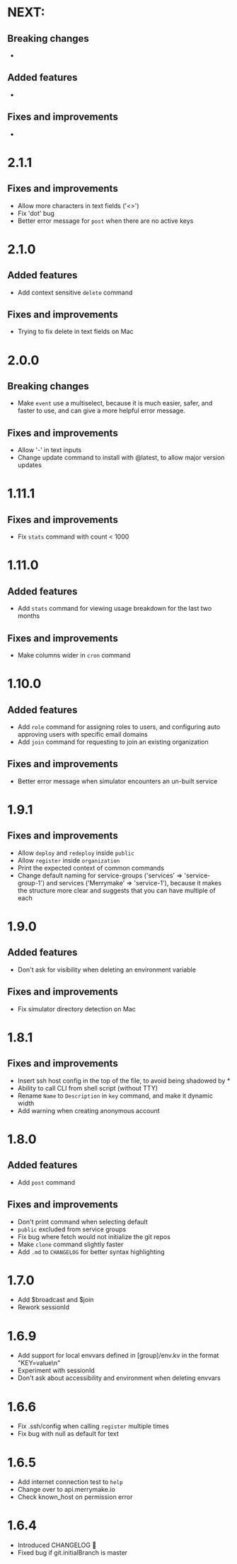 # NEXT:
## Breaking changes
-
## Added features
-
## Fixes and improvements
-

# 2.1.1
## Fixes and improvements
- Allow more characters in text fields ('<>\')
- Fix 'dot' bug
- Better error message for `post` when there are no active keys

# 2.1.0
## Added features
- Add context sensitive `delete` command
## Fixes and improvements
- Trying to fix delete in text fields on Mac

# 2.0.0
## Breaking changes
- Make `event` use a multiselect, because it is much easier, safer, and faster to use, and can give a more helpful error message.
## Fixes and improvements
- Allow '-' in text inputs
- Change update command to install with @latest, to allow major version updates

# 1.11.1
## Fixes and improvements
- Fix `stats` command with count < 1000

# 1.11.0
## Added features
- Add `stats` command for viewing usage breakdown for the last two months
## Fixes and improvements
- Make columns wider in `cron` command

# 1.10.0
## Added features
- Add `role` command for assigning roles to users, and configuring auto approving users with specific email domains
- Add `join` command for requesting to join an existing organization
## Fixes and improvements
- Better error message when simulator encounters an un-built service

# 1.9.1
## Fixes and improvements
- Allow `deploy` and `redeploy` inside `public`
- Allow `register` inside `organization`
- Print the expected context of common commands
- Change default naming for service-groups ('services' => 'service-group-1') and services ('Merrymake' => 'service-1'), because it makes the structure more clear and suggests that you can have multiple of each

# 1.9.0
## Added features
- Don't ask for visibility when deleting an environment variable
## Fixes and improvements
- Fix simulator directory detection on Mac

# 1.8.1
## Fixes and improvements
- Insert ssh host config in the top of the file, to avoid being shadowed by *
- Ability to call CLI from shell script (without TTY)
- Rename `Name` to `Description` in `key` command, and make it dynamic width
- Add warning when creating anonymous account

# 1.8.0

## Added features
- Add `post` command
## Fixes and improvements
- Don't print command when selecting default
- `public` excluded from service groups
- Fix bug where fetch would not initialize the git repos
- Make `clone` command slightly faster
- Add `.md` to `CHANGELOG` for better syntax highlighting

# 1.7.0

- Add $broadcast and $join
- Rework sessionId

# 1.6.9

- Add support for local envvars defined in [group]/env.kv in the format "KEY=value\n"
- Experiment with sessionId
- Don't ask about accessibility and environment when deleting envvars

# 1.6.6

- Fix .ssh/config when calling `register` multiple times
- Fix bug with null as default for text

# 1.6.5

- Add internet connection test to `help`
- Change over to api.merrymake.io
- Check known_host on permission error

# 1.6.4

- Introduced CHANGELOG 🥳
- Fixed bug if git.initialBranch is master
